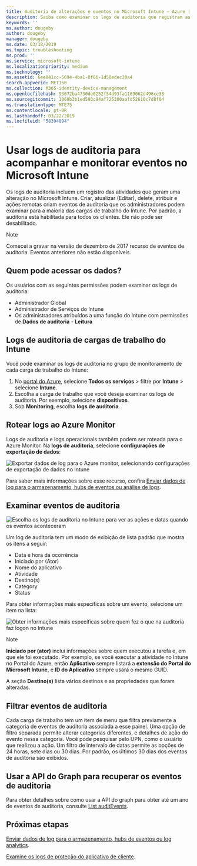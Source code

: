 ```yaml
---
title: Auditoria de alterações e eventos no Microsoft Intune – Azure | Microsoft Docs
description: Saiba como examinar os logs de auditoria que registram as atividades do Microsoft Intune.
keywords: ''
ms.author: dougeby
author: dougeby
manager: dougeby
ms.date: 03/18/2019
ms.topic: troubleshooting
ms.prod: ''
ms.service: microsoft-intune
ms.localizationpriority: medium
ms.technology: ''
ms.assetid: 6ee841cc-5694-4ba1-8f66-1d58edec30a4
search.appverid: MET150
ms.collection: M365-identity-device-management
ms.openlocfilehash: 93072ba4730de0252f54d93fa1169062d496ce38
ms.sourcegitcommit: 1069b3b1ed593c94af725300aafd52610c7d8f04
ms.translationtype: MTE75
ms.contentlocale: pt-BR
ms.lasthandoff: 03/22/2019
ms.locfileid: "58394894"
---
```

# <a name="use-audit-logs-to-track-and-monitor-events-in-microsoft-intune"></a>Usar logs de auditoria para acompanhar e monitorar eventos no Microsoft Intune

Os logs de auditoria incluem um registro das atividades que geram uma alteração no Microsoft Intune. Criar, atualizar (Editar), delete, atribuir e ações remotas criam eventos de auditoria que os administradores podem examinar para a maioria das cargas de trabalho do Intune. Por padrão, a auditoria está habilitada para todos os clientes. Ele não pode ser desabilitado.

> [!NOTE]
> Comecei a gravar na versão de dezembro de 2017 recurso de eventos de auditoria. Eventos anteriores não estão disponíveis.

## <a name="who-can-access-the-data"></a>Quem pode acessar os dados?

Os usuários com as seguintes permissões podem examinar os logs de auditoria:

- Administrador Global
- Administrador de Serviços do Intune
- Os administradores atribuídos a uma função do Intune com permissões de **Dados de auditoria** - **Leitura**

## <a name="audit-logs-for-intune-workloads"></a>Logs de auditoria de cargas de trabalho do Intune

Você pode examinar os logs de auditoria no grupo de monitoramento de cada carga de trabalho do Intune:

1. No [portal do Azure](https://portal.azure.com/), selecione **Todos os serviços** > filtre por **Intune** > selecione **Intune**.
2. Escolha a carga de trabalho que você deseja examinar os logs de auditoria. Por exemplo, selecione **dispositivos**.
3. Sob **Monitoring**, escolha **logs de auditoria**.

## <a name="route-logs-to-azure-monitor"></a>Rotear logs ao Azure Monitor

Logs de auditoria e logs operacionais também podem ser roteada para o Azure Monitor. Na **logs de auditoria**, selecione **configurações de exportação de dados**:

![Exportar dados de log para o Azure monitor, selecionando configurações de exportação de dados no Intune](./media/audit-logs-export-data-settings.png)

Para saber mais informações sobre esse recurso, confira [Enviar dados de log para o armazenamento, hubs de eventos ou análise de logs](review-logs-using-azure-monitor.md).

## <a name="review-audit-events"></a>Examinar eventos de auditoria

![Escolha os logs de auditoria no Intune para ver as ações e datas quando os eventos aconteceram](./media/monitor-audit-logs.png "logs de auditoria")

Um log de auditoria tem um modo de exibição de lista padrão que mostra os itens a seguir:

- Data e hora da ocorrência
- Iniciado por (Ator)
- Nome do aplicativo
- Atividade
- Destino(s)
- Category
- Status

Para obter informações mais específicas sobre um evento, selecione um item na lista:

![Obter informações mais específicas sobre quem fez o que na auditoria faz logon no Intune](./media/monitor-audit-log-detail.png "detalhes de log de auditoria")

> [!NOTE]
> **Iniciado por (ator)** inclui informações sobre quem executou a tarefa e, em que ele foi executado. Por exemplo, se você executar a atividade no Intune no Portal do Azure, então **Aplicativo** sempre listará a **extensão do Portal do Microsoft Intune**, e **ID do Aplicativo** sempre usará o mesmo GUID.
> 
> A seção **Destino(s)** lista vários destinos e as propriedades que foram alteradas.  

## <a name="filter-audit-events"></a>Filtrar eventos de auditoria

Cada carga de trabalho tem um item de menu que filtra previamente a categoria de eventos de auditoria associada a esse painel. Uma opção de filtro separada permite alterar categorias diferentes, e detalhes de ação do evento nessa categoria. Você pode pesquisar pelo UPN, como o usuário que realizou a ação. Um filtro de intervalo de datas permite as opções de 24 horas, sete dias ou 30 dias. Por padrão, os últimos 30 dias dos eventos de auditoria são exibidos.

## <a name="use-graph-api-to-retrieve-audit-events"></a>Usar a API do Graph para recuperar os eventos de auditoria

Para obter detalhes sobre como usar a API do graph para obter até um ano de eventos de auditoria, consulte [List auditEvents](https://docs.microsoft.com/graph/api/intune-auditing-auditevent-list?view=graph-rest-1.0).

## <a name="next-steps"></a>Próximas etapas

[Enviar dados de log para o armazenamento, hubs de eventos ou log analytics](review-logs-using-azure-monitor.md).

[Examine os logs de proteção do aplicativo de cliente](app-protection-policy-settings-log.md).
